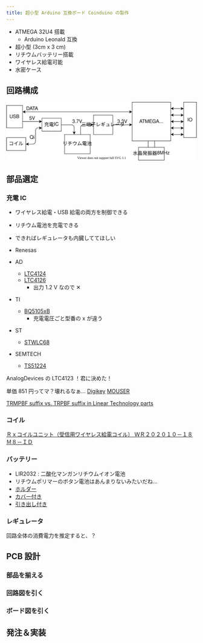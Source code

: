 ```yaml
---
title: 超小型 Arduino 互換ボード Coinduino の製作
---
```


- ATMEGA 32U4 搭載
  - Arduino Leonald 互換
- 超小型 (3cm x 3 cm)
- リチウムバッテリー搭載
- ワイヤレス給電可能
- 水密ケース

## 回路構成

![](./img/about.dio.svg)

## 部品選定

### 充電 IC

- ワイヤレス給電・USB 給電の両方を制御できる
- リチウム電池を充電できる
- できればレギュレータも内臓しててほしい

- Renesas
- AD
  - [LTC4124](https://www.analog.com/en/products/LTC4124.html)
  - [LTC4126](https://www.analog.com/en/products/ltc4126.html)
    - 出力 1.2 V なので ✕
- TI
  - [BQ5105xB](https://www.tij.co.jp/product/jp/BQ51050B)
    - 充電電圧ごと型番の x が違う
- ST
  - [STWLC68](https://www.st.com/ja/power-management/stwlc68.html)
- SEMTECH
  - [TS51224](https://www.semtech.com/products/wireless-charging/linkcharge-ics/ts51224)

AnalogDevices の LTC4123 ！君に決めた！

単価 851 円ってマ？壊れるなぁ…
[Digikey](https://www.digikey.jp/ja/products/detail/analog-devices-inc/LTC4124EV-TRMPBF/9990337)
[MOUSER](https://www.mouser.jp/ProductDetail/Analog-Devices/LTC4124EVTRMPBF?qs=l4Gc20tDgJL6kEUp5cxquQ%3D%3D)

[TRMPBF suffix vs. TRPBF suffix in Linear Technology parts](https://forum.digikey.com/t/trmpbf-suffix-vs-trpbf-suffix-in-linear-technology-parts/218)

### コイル

[Ｒｘコイルユニット（受信用ワイヤレス給電コイル） ＷＲ２０２０１０－１８Ｍ８－ＩＤ](https://akizukidenshi.com/catalog/g/gP-15174/)

### バッテリー

- LIR2032 : 二酸化マンガンリチウムイオン電池
- リチウムポリマーのボタン電池はあんまりないみたいだね…
- [ホルダー](https://akizukidenshi.com/catalog/g/gP-06925/)
- [カバー付き](https://akizukidenshi.com/catalog/g/gP-12908/)
- [引き出し付き](https://akizukidenshi.com/catalog/g/gP-12893/)

### レギュレータ

回路全体の消費電力を推定すると、？

## PCB 設計

### 部品を揃える

### 回路図を引く

### ボード図を引く

## 発注＆実装
